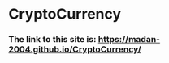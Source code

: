 # CryptoCurrency
<h3>The link to this site is: <a href="https://madan-2004.github.io/CryptoCurrency/">https://madan-2004.github.io/CryptoCurrency/</a></h3>
